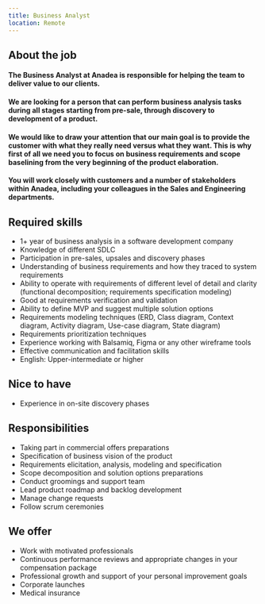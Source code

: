 ```yaml
---
title: Business Analyst
location: Remote
---
```

## **About the job**

#### The Business Analyst at Anadea is responsible for helping the team to deliver value to our clients.

#### We are looking for a person that can perform business analysis tasks during all stages starting from pre-sale, through discovery to development of a product.



#### We would like to draw your attention that our main goal is to provide the customer with what they really need versus what they want. This is why first of all we need you to focus on business requirements and scope baselining from the very beginning of the product elaboration.



#### You will work closely with customers and a number of stakeholders within Anadea, including your colleagues in the Sales and Engineering departments.



## **Required skills**

* 1+ year of business analysis in a software development company
* Knowledge of different SDLC
* Participation in pre-sales, upsales and discovery phases
* Understanding of business requirements and how they traced to system requirements
* Ability to operate with requirements of different level of detail and clarity (functional decomposition; requirements specification modeling)
* Good at requirements verification and validation
* Ability to define MVP and suggest multiple solution options
* Requirements modeling techniques (ERD, Class diagram, Context diagram, Activity diagram, Use-case diagram, State diagram)
* Requirements prioritization techniques
* Experience working with Balsamiq, Figma or any other wireframe tools
* Effective communication and facilitation skills
* English: Upper-intermediate or higher

## **Nice to have**

* Experience in on-site discovery phases

## **Responsibilities**

* Taking part in commercial offers preparations
* Specification of business vision of the product
* Requirements elicitation, analysis, modeling and specification
* Scope decomposition and solution options preparations
* Conduct groomings and support team
* Lead product roadmap and backlog development
* Manage change requests 
* Follow scrum ceremonies

## **We offer**

* Work with motivated professionals
* Continuous performance reviews and appropriate changes in your compensation package
* Professional growth and support of your personal improvement goals
* Corporate launches
* Medical insurance